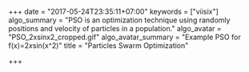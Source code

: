 +++
date = "2017-05-24T23:35:11+07:00"
keywords = ["viisix"]
algo_summary = "PSO is an optimization technique using randomly positions and velocity of particles in a population."
algo_avatar = "PSO_2xsinx2_cropped.gif"
algo_avatar_summary = "Example PSO for f(x)=2*x*sin(x^2)"
title = "Particles Swarm Optimization"

+++

